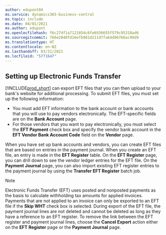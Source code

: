 ```yaml
---
author: edupont04
ms.service: dynamics365-business-central
ms.topic: include
ms.date: 04/01/2021
ms.author: edupont
ms.openlocfilehash: f6c274f1a7121854c6fe6936655f579c95318ad6
ms.sourcegitcommit: 766e2840fd16efb901d211d7fa64d96766ac99d9
ms.translationtype: HT
ms.contentlocale: en-NZ
ms.lasthandoff: 03/31/2021
ms.locfileid: "5771647"
---
```

## <a name="setting-up-electronic-funds-transfer"></a>Setting up Electronic Funds Transfer

[!INCLUDE[prod_short](../../../includes/prod_short.md)] can export EFT files that you can then upload to your bank's website for additional processing. To submit EFT files, you must set up the following information:  

* You must add EFT information to the bank account or bank accounts that you will use to pay vendors electronically. The EFT-specific fields are on the **Bank Account** page.  
* For those vendors that you want to pay electronically, you must select the **EFT Payment** check box and specify the vendor bank account in the **EFT Vendor Bank Account Code** field on the **Vendor** page.  

When you have set up bank accounts and vendors, you can create EFT files that are based on entries in the payment journal. When you create an EFT file, an entry is made in the **EFT Register** table. On the **EFT Register** page, you can drill down to see the vendor ledger entries for the EFT file. On the **Payment Journal** page, you can also import existing EFT register entries to the payment journal by using the **Transfer EFT Register** batch job.

> [!NOTE]  
> Electronic Funds Transfer (EFT) uses posted and nonposted payments as the basis to calculate withholding tax amounts for applied invoices. Payments that are not applied to an invoice can only be exported to an EFT file if the **Skip WHT** check box is selected. During export of the EFT file, the payment journal lines are not deleted and cannot be deleted as long as they have a reference to an EFT register. To remove the link between the EFT register and payment journal lines, choose the **Cancel Export** action either on the **EFT Register** page or the **Payment Journal** page.       
